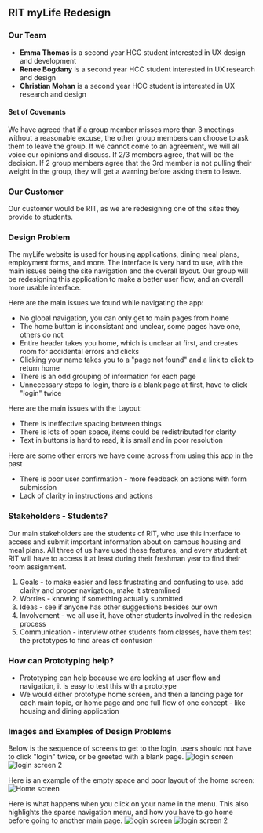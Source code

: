 ## RIT myLife Redesign

### Our Team
- **Emma Thomas** is a second year HCC student interested in UX design and development
- **Renee Bogdany** is a second year HCC student interested in UX research and design
- **Christian Mohan** is a second year HCC student is interested in UX research and design

#### Set of Covenants
We have agreed that if a group member misses more than 3 meetings without a reasonable excuse, the other group members can choose to ask them to leave the group. If we cannot come to an agreement, we will all voice our opinions and discuss. If 2/3 members agree, that will be the decision. If 2 group members agree that the 3rd member is not pulling their weight in the group, they will get a warning before asking them to leave.

### Our Customer
Our customer would be RIT, as we are redesigning one of the sites they provide to students.

### Design Problem
The myLife website is used for housing applications, dining meal plans, employment forms, and more. The interface is very hard to use, with the main issues being the site navigation and the overall layout. Our group will be redesigning this application to make a better user flow, and an overall more usable interface.

Here are the main issues we found while navigating the app:
- No global navigation, you can only get to main pages from home
- The home button is inconsistant and unclear, some pages have one, others do not
- Entire header takes you home, which is unclear at first, and creates room for accidental errors and clicks
- Clicking your name takes you to a "page not found" and a link to click to return home
- There is an odd grouping of information for each page
- Unnecessary steps to login, there is a blank page at first, have to click "login" twice

Here are the main issues with the Layout:
- There is ineffective spacing between things
- There is lots of open space, items could be redistributed for clarity
- Text in buttons is hard to read, it is small and in poor resolution

Here are some other errors we have come across from using this app in the past
- There is poor user confirmation - more feedback on actions with form submission
- Lack of clarity in instructions and actions

### Stakeholders - Students?
Our main stakeholders are the students of RIT, who use this interface to access and submit important information about on campus housing and meal plans. All three of us have used these features, and every student at RIT will have to access it at least during their freshman year to find their room assignment.

1. Goals - to make easier and less frustrating and confusing to use. add clarity and proper navigation, make it streamlined
2. Worries - knowing if something actually submitted
3. Ideas - see if anyone has other suggestions besides our own
4. Involvement - we all use it, have other students involved in the redesign process
5. Communication - interview other students from classes, have them test the prototypes to find areas of confusion

### How can Prototyping help?
- Prototyping can help because we are looking at user flow and navigation, it is easy to test this with a prototype
- We would either prototype home screen, and then a landing page for each main topic, or home page and one full flow of one concept - like housing and dining application

### Images and Examples of Design Problems
Below is the sequence of screens to get to the login, users should not have to click "login" twice, or be greeted with a blank page.
![login screen](https://emmathomas36.github.io/iste264group7/login.png)
![login screen 2](https://emmathomas36.github.io/iste264group7/login2.png)

Here is an example of the empty space and poor layout of the home screen:
![Home screen](https://emmathomas36.github.io/iste264group7/homescreen.png)

Here is what happens when you click on your name in the menu. This also highlights the sparse navigation menu, and how you have to go home before going to another main page.
![login screen](https://emmathomas36.github.io/iste264group7/menuscreen.png)
![login screen 2](https://emmathomas36.github.io/iste264group7/pagenotfound.png)

